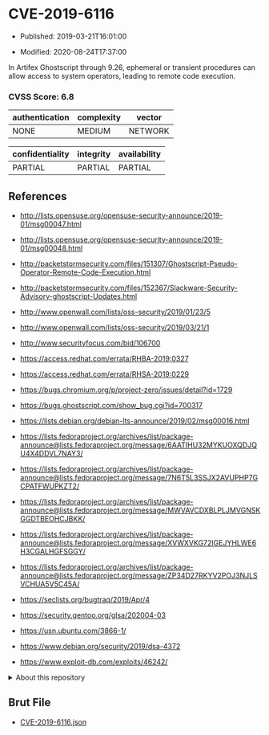 # CVE-2019-6116

- Published: 2019-03-21T16:01:00

- Modified: 2020-08-24T17:37:00

In Artifex Ghostscript through 9.26, ephemeral or transient procedures can allow access to system operators, leading to remote code execution.

### CVSS Score: **6.8**

| authentication | complexity | vector |
| --- | --- | --- |
| NONE | MEDIUM | NETWORK |

| confidentiality | integrity | availability |
| --- | --- | --- |
| PARTIAL | PARTIAL | PARTIAL |

## References

* http://lists.opensuse.org/opensuse-security-announce/2019-01/msg00047.html

* http://lists.opensuse.org/opensuse-security-announce/2019-01/msg00048.html

* http://packetstormsecurity.com/files/151307/Ghostscript-Pseudo-Operator-Remote-Code-Execution.html

* http://packetstormsecurity.com/files/152367/Slackware-Security-Advisory-ghostscript-Updates.html

* http://www.openwall.com/lists/oss-security/2019/01/23/5

* http://www.openwall.com/lists/oss-security/2019/03/21/1

* http://www.securityfocus.com/bid/106700

* https://access.redhat.com/errata/RHBA-2019:0327

* https://access.redhat.com/errata/RHSA-2019:0229

* https://bugs.chromium.org/p/project-zero/issues/detail?id=1729

* https://bugs.ghostscript.com/show_bug.cgi?id=700317

* https://lists.debian.org/debian-lts-announce/2019/02/msg00016.html

* https://lists.fedoraproject.org/archives/list/package-announce@lists.fedoraproject.org/message/6AATIHU32MYKUOXQDJQU4X4DDVL7NAY3/

* https://lists.fedoraproject.org/archives/list/package-announce@lists.fedoraproject.org/message/7N6T5L3SSJX2AVUPHP7GCPATFWUPKZT2/

* https://lists.fedoraproject.org/archives/list/package-announce@lists.fedoraproject.org/message/MWVAVCDXBLPLJMVGNSKGGDTBEOHCJBKK/

* https://lists.fedoraproject.org/archives/list/package-announce@lists.fedoraproject.org/message/XVWXVKG72IGEJYHLWE6H3CGALHGFSGGY/

* https://lists.fedoraproject.org/archives/list/package-announce@lists.fedoraproject.org/message/ZP34D27RKYV2POJ3NJLSVCHUA5V5C45A/

* https://seclists.org/bugtraq/2019/Apr/4

* https://security.gentoo.org/glsa/202004-03

* https://usn.ubuntu.com/3866-1/

* https://www.debian.org/security/2019/dsa-4372

* https://www.exploit-db.com/exploits/46242/

<details>
<summary>About this repository</summary> 

  This repository is part of the project [Live Hack CVE](https://github.com/Live-Hack-CVE). Main website can be found [www.live-hack.org](https://www.live-hack.org) 
  
  Made by [Sn0wAlice](https://github.com/Sn0wAlice) for the people that care about security and need to have a feed of the latest CVEs. Hope you enjoy it, don't forget to star the repo and follow me on [Twitter](https://twitter.com/Sn0wAlice) and [Github](https://github.com/Sn0wAlice). And that is my [personnal website](https://www.alice-snow.me/)

  - [Home Page](https://github.com/Live-Hack-CVE)
  - [Framework](https://github.com/Live-Hack-CVE/cve-framework)
  - [CVE database](https://github.com/Live-Hack-CVE/full_database)
  - [Changelog](https://github.com/Live-Hack-CVE/Changelog)
</details>

## Brut File

* [CVE-2019-6116.json](https://raw.githubusercontent.com/Live-Hack-CVE/full_database/main/cves/2019/CVE-2019-6116.json)


